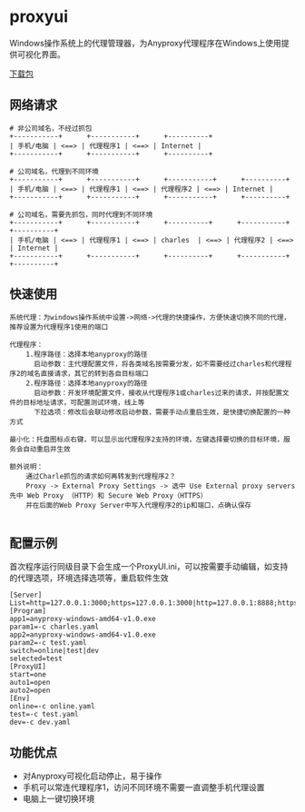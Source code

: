 # proxyui
Windows操作系统上的代理管理器，为Anyproxy代理程序在Windows上使用提供可视化界面。

[下载包](http://cloudme.io/)


网络请求
---
```
# 非公司域名，不经过抓包
+-----------+      +-----------+      +----------+
| 手机/电脑 | <==> | 代理程序1 | <==> | Internet |
+-----------+      +-----------+      +----------+

# 公司域名，代理到不同环境
+-----------+      +-----------+      +-----------+      +----------+
| 手机/电脑 | <==> | 代理程序1 | <==> | 代理程序2 | <==> | Internet |
+-----------+      +-----------+      +-----------+      +----------+

# 公司域名，需要先抓包，同时代理到不同环境
+-----------+      +-----------+      +----------+      +-----------+      +----------+
| 手机/电脑 | <==> | 代理程序1 | <==> | charles  | <==> | 代理程序2 | <==> | Internet |
+-----------+      +-----------+      +----------+      +-----------+      +----------+
```

快速使用
---
```
系统代理：为windows操作系统中设置->网络->代理的快捷操作，方便快速切换不同的代理，推荐设置为代理程序1使用的端口

代理程序：
    1.程序路径：选择本地anyproxy的路径
      启动参数：主代理配置文件，将各类域名按需要分发，如不需要经过charles和代理程序2的域名直接请求，其它的转到各自目标端口
    2.程序路径：选择本地anyproxy的路径
      启动参数：开发环境配置文件，接收从代理程序1或charles过来的请求，并按配置文件的目标地址请求，可配置测试环境，线上等
      下拉选项：修改后会联动修改启动参数，需要手动点重启生效，是快捷切换配置的一种方式

最小化：托盘图标点右键，可以显示出代理程序2支持的环境，左键选择要切换的目标环境，服务会自动重启并生效

额外说明：
    通过Charle抓包的请求如何再转发到代理程序2？
    Proxy -> External Proxy Settings -> 选中 Use External proxy servers 先中 Web Proxy （HTTP）和 Secure Web Proxy（HTTPS）
    并在后面的Web Proxy Server中写入代理程序2的ip和端口，点确认保存
    
```

配置示例
---
首次程序运行同级目录下会生成一个ProxyUI.ini，可以按需要手动编辑，如支持的代理选项，环境选择选项等，重启软件生效

```
[Server]
List=http=127.0.0.1:3000;https=127.0.0.1:3000|http=127.0.0.1:8888;https=127.0.0.1:8888
[Program]
app1=anyproxy-windows-amd64-v1.0.exe
param1=-c charles.yaml
app2=anyproxy-windows-amd64-v1.0.exe
param2=-c test.yaml
switch=online|test|dev
selected=test
[ProxyUI]
start=one
auto1=open
auto2=open
[Env]
online=-c online.yaml
test=-c test.yaml
dev=-c dev.yaml

```

功能优点
---
  * 对Anyproxy可视化启动停止，易于操作
  * 手机可以常连代理程序1，访问不同环境不需要一直调整手机代理设置
  * 电脑上一键切换环境